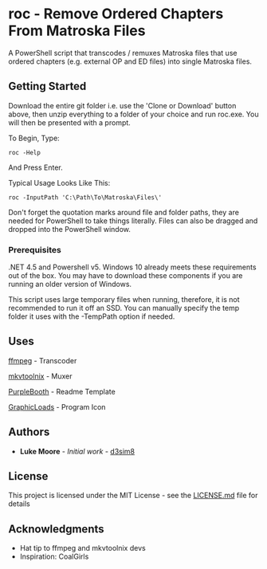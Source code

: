 # roc - Remove Ordered Chapters From Matroska Files

A PowerShell script that transcodes / remuxes Matroska files that use ordered chapters (e.g. external OP and ED files) into single Matroska files.

## Getting Started

Download the entire git folder i.e. use the 'Clone or Download' button above, then unzip everything to a folder of your choice and run roc.exe. You will then be presented with a prompt.

To Begin, Type:

```
roc -Help
```
And Press Enter.


Typical Usage Looks Like This:
```
roc -InputPath 'C:\Path\To\Matroska\Files\'
```

Don't forget the quotation marks around file and folder paths, they are needed for PowerShell to take things literally. Files can also be dragged and dropped into the PowerShell window.

### Prerequisites

.NET 4.5 and Powershell v5. Windows 10 already meets these requirements out of the box. You may have to download these components if you are running an older version of Windows.

This script uses large temporary files when running, therefore, it is not recommended to run it off an SSD. You can manually specify the temp folder it uses with the -TempPath option if needed.

## Uses
[ffmpeg](https://www.ffmpeg.org/) - Transcoder

[mkvtoolnix](https://mkvtoolnix.download/index.html) - Muxer

[PurpleBooth](https://github.com/PurpleBooth) - Readme Template

[GraphicLoads](http://graphicloads.com/) - Program Icon

## Authors

* **Luke Moore** - *Initial work* - [d3sim8](https://github.com/lukemoore66)

## License

This project is licensed under the MIT License - see the [LICENSE.md](/res/LICENSE.md) file for details

## Acknowledgments

* Hat tip to ffmpeg and mkvtoolnix devs
* Inspiration: CoalGirls


